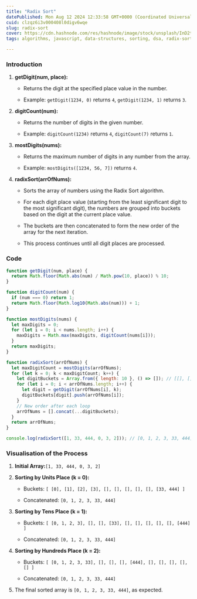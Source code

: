 ```yaml
---
title: "Radix Sort"
datePublished: Mon Aug 12 2024 12:33:58 GMT+0000 (Coordinated Universal Time)
cuid: clzqz6i3v000408l0digv6wqe
slug: radix-sort
cover: https://cdn.hashnode.com/res/hashnode/image/stock/unsplash/InD2tBJODcM/upload/58f9ade4636cd07c71c9fdc5ffebf004.jpeg
tags: algorithms, javascript, data-structures, sorting, dsa, radix-sort

---
```


### Introduction

1. **getDigit(num, place):**
    
    * Returns the digit at the specified place value in the number.
        
    * Example: `getDigit(1234, 0)` returns `4`, `getDigit(1234, 1)` returns `3`.
        
2. **digitCount(num):**
    
    * Returns the number of digits in the given number.
        
    * Example: `digitCount(1234)` returns `4`, `digitCount(7)` returns `1`.
        
3. **mostDigits(nums):**
    
    * Returns the maximum number of digits in any number from the array.
        
    * Example: `mostDigits([1234, 56, 7])` returns `4`.
        
4. **radixSort(arrOfNums):**
    
    * Sorts the array of numbers using the Radix Sort algorithm.
        
    * For each digit place value (starting from the least significant digit to the most significant digit), the numbers are grouped into buckets based on the digit at the current place value.
        
    * The buckets are then concatenated to form the new order of the array for the next iteration.
        
    * This process continues until all digit places are processed.
        

### Code

```javascript
function getDigit(num, place) {
  return Math.floor(Math.abs(num) / Math.pow(10, place)) % 10;
}

function digitCount(num) {
  if (num === 0) return 1;
  return Math.floor(Math.log10(Math.abs(num))) + 1;
}

function mostDigits(nums) {
  let maxDigits = 0;
  for (let i = 0; i < nums.length; i++) {
    maxDigits = Math.max(maxDigits, digitCount(nums[i]));
  }
  return maxDigits;
}

function radixSort(arrOfNums) {
  let maxDigitCount = mostDigits(arrOfNums);
  for (let k = 0; k < maxDigitCount; k++) {
    let digitBuckets = Array.from({ length: 10 }, () => []); // [[], [], [],...]
    for (let i = 0; i < arrOfNums.length; i++) {
      let digit = getDigit(arrOfNums[i], k);
      digitBuckets[digit].push(arrOfNums[i]);
    }
    // New order after each loop
    arrOfNums = [].concat(...digitBuckets);
  }
  return arrOfNums;
}

console.log(radixSort([1, 33, 444, 0, 3, 2])); // [0, 1, 2, 3, 33, 444]
```

### Visualisation of the Process

1. **Initial Array:**`[1, 33, 444, 0, 3, 2]`
    
2. **Sorting by Units Place (k = 0):**
    
    * Buckets: `[ [0], [1], [2], [3], [], [], [], [], [], [33, 444] ]`
        
    * Concatenated: `[0, 1, 2, 3, 33, 444]`
        
3. **Sorting by Tens Place (k = 1):**
    
    * Buckets: `[ [0, 1, 2, 3], [], [], [33], [], [], [], [], [], [444] ]`
        
    * Concatenated: `[0, 1, 2, 3, 33, 444]`
        
4. **Sorting by Hundreds Place (k = 2):**
    
    * Buckets: `[ [0, 1, 2, 3, 33], [], [], [], [444], [], [], [], [], [] ]`
        
    * Concatenated: `[0, 1, 2, 3, 33, 444]`
        
5. The final sorted array is `[0, 1, 2, 3, 33, 444]`, as expected.